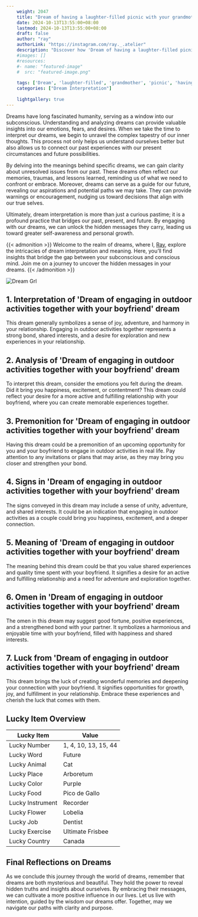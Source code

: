 ```yaml
---
    weight: 2047
    title: "Dream of having a laughter-filled picnic with your grandmother."  # Assuming 'title' column exists
    date: 2024-10-13T13:55:00+08:00
    lastmod: 2024-10-13T13:55:00+08:00
    draft: false
    author: "ray"
    authorLink: "https://instagram.com/ray._.atelier"
    description: "Discover how 'Dream of having a laughter-filled picnic with your grandmother.' can interpret your future and uncover its significant meanings in your life."
    #images: []
    #resources:
    #- name: "featured-image"
    #  src: "featured-image.png"
    
    tags: ['Dream', 'laughter-filled', 'grandmother', 'picnic', 'having']
    categories: ["Dream Interpretation"]
    
    lightgallery: true
---
```

    
Dreams have long fascinated humanity, serving as a window into our subconscious. Understanding and analyzing dreams can provide valuable insights into our emotions, fears, and desires. When we take the time to interpret our dreams, we begin to unravel the complex tapestry of our inner thoughts. This process not only helps us understand ourselves better but also allows us to connect our past experiences with our present circumstances and future possibilities.

By delving into the meanings behind specific dreams, we can gain clarity about unresolved issues from our past. These dreams often reflect our memories, traumas, and lessons learned, reminding us of what we need to confront or embrace. Moreover, dreams can serve as a guide for our future, revealing our aspirations and potential paths we may take. They can provide warnings or encouragement, nudging us toward decisions that align with our true selves.

Ultimately, dream interpretation is more than just a curious pastime; it is a profound practice that bridges our past, present, and future. By engaging with our dreams, we can unlock the hidden messages they carry, leading us toward greater self-awareness and personal growth.

{{< admonition >}}
Welcome to the realm of dreams, where I, [Ray](https://instagram.com/ray._.atelier), explore the intricacies of dream interpretation and meaning. Here, you’ll find insights that bridge the gap between your subconscious and conscious mind. Join me on a journey to uncover the hidden messages in your dreams.
{{< /admonition >}}

![Dream Grl](https://cdn.pixabay.com/photo/2017/11/02/03/35/gothic-2910057_1280.jpg "Dream Grl")

## 1. Interpretation of 'Dream of engaging in outdoor activities together with your boyfriend' dream

This dream generally symbolizes a sense of joy, adventure, and harmony in your relationship. Engaging in outdoor activities together represents a strong bond, shared interests, and a desire for exploration and new experiences in your relationship.

## 2. Analysis of 'Dream of engaging in outdoor activities together with your boyfriend' dream

To interpret this dream, consider the emotions you felt during the dream. Did it bring you happiness, excitement, or contentment? This dream could reflect your desire for a more active and fulfilling relationship with your boyfriend, where you can create memorable experiences together.

## 3. Premonition for 'Dream of engaging in outdoor activities together with your boyfriend' dream

Having this dream could be a premonition of an upcoming opportunity for you and your boyfriend to engage in outdoor activities in real life. Pay attention to any invitations or plans that may arise, as they may bring you closer and strengthen your bond.

## 4. Signs in 'Dream of engaging in outdoor activities together with your boyfriend' dream

The signs conveyed in this dream may include a sense of unity, adventure, and shared interests. It could be an indication that engaging in outdoor activities as a couple could bring you happiness, excitement, and a deeper connection.

## 5. Meaning of 'Dream of engaging in outdoor activities together with your boyfriend' dream

The meaning behind this dream could be that you value shared experiences and quality time spent with your boyfriend. It signifies a desire for an active and fulfilling relationship and a need for adventure and exploration together.

## 6. Omen in 'Dream of engaging in outdoor activities together with your boyfriend' dream

The omen in this dream may suggest good fortune, positive experiences, and a strengthened bond with your partner. It symbolizes a harmonious and enjoyable time with your boyfriend, filled with happiness and shared interests.

## 7. Luck from 'Dream of engaging in outdoor activities together with your boyfriend' dream

This dream brings the luck of creating wonderful memories and deepening your connection with your boyfriend. It signifies opportunities for growth, joy, and fulfillment in your relationship. Embrace these experiences and cherish the luck that comes with them.

## Lucky Item Overview
| Lucky Item          | Value              |
|---------------|--------------------|
| Lucky Number        | 1, 4, 10, 13, 15, 44  |
| Lucky Word          | Future |
| Lucky Animal        | Cat |
| Lucky Place         | Arboretum     |
| Lucky Color         | Purple     |
| Lucky Food          | Pico de Gallo      |
| Lucky Instrument    | Recorder |
| Lucky Flower        | Lobelia    |
| Lucky Job           | Dentist       |
| Lucky Exercise      | Ultimate Frisbee  |
| Lucky Country       | Canada    |


##  Final Reflections on Dreams

As we conclude this journey through the world of dreams, remember that dreams are both mysterious and beautiful. They hold the power to reveal hidden truths and insights about ourselves. By embracing their messages, we can cultivate a more positive influence in our lives. Let us live with intention, guided by the wisdom our dreams offer. Together, may we navigate our paths with clarity and purpose.
